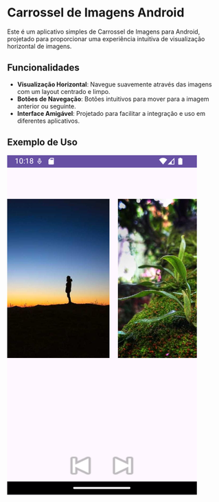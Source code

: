 # Carrossel de Imagens Android

Este é um aplicativo simples de Carrossel de Imagens para Android, projetado para proporcionar uma experiência intuitiva de visualização horizontal de imagens.

## Funcionalidades

- **Visualização Horizontal**: Navegue suavemente através das imagens com um layout centrado e limpo.
- **Botões de Navegação**: Botões intuitivos para mover para a imagem anterior ou seguinte.
- **Interface Amigável**: Projetado para facilitar a integração e uso em diferentes aplicativos.

## Exemplo de Uso

![App Carrosel de Imagens](fotodoapp.png)
